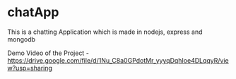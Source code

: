 # chatApp

This is a chatting Application which is made in nodejs, express and mongodb

Demo Video of the Project - https://drive.google.com/file/d/1Nu_C8a0GPdotMr_yyyqDqhIoe4DLqqyR/view?usp=sharing

